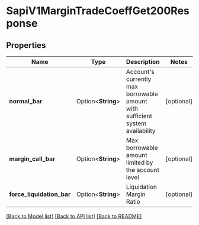 # SapiV1MarginTradeCoeffGet200Response

## Properties

Name | Type | Description | Notes
------------ | ------------- | ------------- | -------------
**normal_bar** | Option<**String**> | Account's currently max borrowable amount with sufficient system availability | [optional]
**margin_call_bar** | Option<**String**> | Max borrowable amount limited by the account level | [optional]
**force_liquidation_bar** | Option<**String**> | Liquidation Margin Ratio | [optional]

[[Back to Model list]](../README.md#documentation-for-models) [[Back to API list]](../README.md#documentation-for-api-endpoints) [[Back to README]](../README.md)


